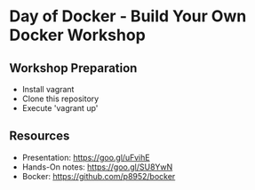# Day of Docker - Build Your Own Docker Workshop

## Workshop Preparation

- Install vagrant
- Clone this repository
- Execute 'vagrant up'

## Resources

- Presentation: https://goo.gl/uFvihE
- Hands-On notes: https://goo.gl/SU8YwN
- Bocker: https://github.com/p8952/bocker
